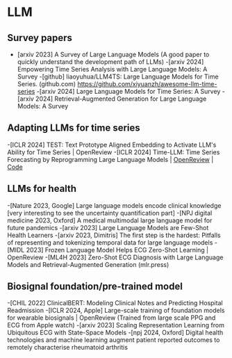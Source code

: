  # LLM

## Survey papers
- [arxiv 2023] A Survey of Large Language Models  (A good paper to quickly understand the development path of LLMs)
-[arxiv 2024] Empowering Time Series Analysis with Large Language Models: A Survey
-[github] liaoyuhua/LLM4TS: Large Language Models for Time Series. (github.com) 
https://github.com/xiyuanzh/awesome-llm-time-series
-[arxiv 2024] Large Language Models for Time Series: A Survey
-[arxiv 2024] Retrieval-Augmented Generation for Large Language Models: A Survey

## Adapting LLMs for time series
-[ICLR 2024] TEST: Text Prototype Aligned Embedding to Activate LLM's Ability for Time Series | OpenReview
-[ICLR 2024] Time-LLM: Time Series Forecasting by Reprogramming Large Language Models | [OpenReview](https://openreview.net/forum?id=Unb5CVPtae) | [Code](https://github.com/KimMeen/Time-LLM)

## LLMs for health
-[Nature 2023, Google] Large language models encode clinical knowledge [very interesting to see the uncertainty quantification part]
-[NPJ digital medicine 2023, Oxford] A medical multimodal large language model for future pandemics
-[arxiv 2023] Large Language Models are Few-Shot Health Learners
-[arxiv 2023, Dimitris] The first step is the hardest: Pitfalls of representing and tokenizing temporal data for large language models
-[MIDL 2023] Frozen Language Model Helps ECG Zero-Shot Learning | OpenReview
-[ML4H 2023]  Zero-Shot ECG Diagnosis with Large Language Models and Retrieval-Augmented Generation (mlr.press)

## Biosignal foundation/pre-trained model
-[CHIL 2022] ClinicalBERT: Modeling Clinical Notes and Predicting Hospital Readmission
-[ICLR 2024, Apple] Large-scale training of foundation models for wearable biosignals | OpenReview (Trained from large scale PPG and ECG from Apple watch)
-[arxiv 2023] Scaling Representation Learning from Ubiquitous ECG with State-Space Models
-[npj 2024, Oxford] Digital health technologies and machine learning augment patient reported outcomes to remotely characterise rheumatoid arthritis
